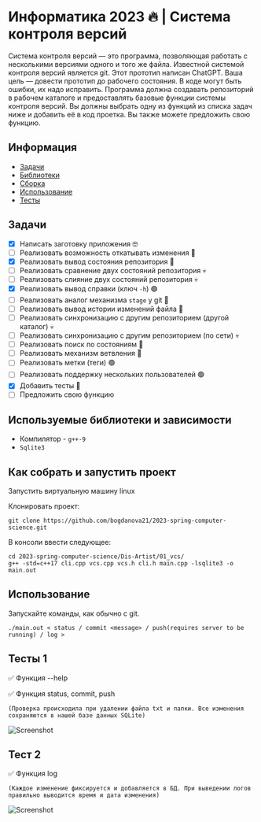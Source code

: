 # Информатика 2023 🔥 | Система контроля версий

Система контроля версий — это программа, позволяющая работать с несколькими версиями одного и того же файла. Известной системой контроля версий является git. Этот прототип написан ChatGPT. Ваша цель — довести прототип до рабочего состояния. В коде могут быть ошибки, их надо исправить. Программа должна создавать репозиторий в рабочем каталоге и предоставлять базовые функции системы контроля версий. Вы должны выбрать одну из функций из списка задач ниже и добавить её в код проетка. Вы также можете предложить свою функцию.

## Информация
- [Задачи](#задачи)
- [Библиотеки](#библиотеки)
- [Сборка](#сборка)
- [Использование](#использование)
- [Тесты](#тесты)

## Задачи<a name = "задачи"></a>

- [x] Написать заготовку приложения 🤓
- [ ] Реализовать возможность откатывать изменения 🔵
- [x] Реализовать вывод состояния репозитория 🔵
- [ ] Реализовать сравнение двух состояний репозитория 💀
- [ ] Реализовать слияние двух состояний репозитория 💀
- [x] Реализовать вывод справки (ключ `-h`) 🟢
- [ ] Реализовать аналог механизма `stage` у git 🔵
- [ ] Реализовать вывод истории изменений файла 🔵
- [ ] Реализовать синхронизацию с другим репозиторием (другой каталог) 💀
- [ ] Реализовать синхронизацию с другим репозиторием (по сети) 💀
- [ ] Реализовать поиск по состояниям 🔵
- [ ] Реализовать механизм ветвления 🔵
- [ ] Реализовать метки (теги) 🟢
- [ ] Реализовать поддержку нескольких пользователей 🟢
- [x] Добавить тесты 🔵
- [ ] Предложить свою функцию

## Используемые библиотеки и зависимости<a name = "библиотеки"></a>

- Компилятор - `g++-9`
- `Sqlite3`

## Как собрать и запустить проект<a name = "сборка"></a>

Запустить виртуальную машину linux

Клонировать проект:

```console
git clone https://github.com/bogdanova21/2023-spring-computer-science.git
```
В консоли ввести следующее:
```console
cd 2023-spring-computer-science/Dis-Artist/01_vcs/  
g++ -std=c++17 cli.cpp vcs.cpp vcs.h cli.h main.cpp -lsqlite3 -o main.out
```
## Использование<a name = "использование"></a>
Запускайте команды, как обычно с git.
```console
./main.out < status / commit <message> / push(requires server to be running) / log >
```
## Тесты 1<a name = "тесты"></a>


:white_check_mark: Функция --help

:white_check_mark: Функция status, commit, push

```
(Проверка происходила при удалении файла txt и папки. Все изменения сохраняются в нашей базе данных SQLite) 
```
![Screenshot](https://github.com/bogdanova21/2023-spring-computer-science/blob/main/Dis-Artist/01_vcs/tests_program/Screenshot_1.png)


## Тест 2

:white_check_mark: Функция log
```
(Каждое изменение фиксируется и добавляется в БД. При выведении логов правильно выводится время и дата изменения)
```
![Screenshot](https://github.com//bogdanova21/2023-spring-computer-science/blob/main/Dis-Artist/01_vcs/tests_program/Screenshot_2.png)

